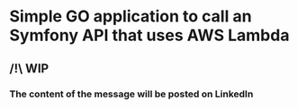 # Simple GO application to call an Symfony API that uses AWS Lambda

## /!\ WIP

### The content of the message will be posted on LinkedIn
